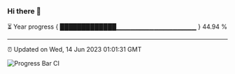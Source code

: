 ### Hi there 👋

⏳ Year progress { █████████████▁▁▁▁▁▁▁▁▁▁▁▁▁▁▁▁▁ } 44.94 %

---

⏰ Updated on Wed, 14 Jun 2023 01:01:31 GMT

![Progress Bar CI](https://github.com/liununu/liununu/workflows/Progress%20Bar%20CI/badge.svg)
